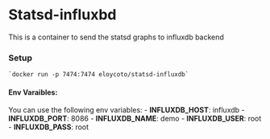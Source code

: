 Statsd-influxbd
===============

This is a container to send the statsd graphs to influxdb backend

### Setup

    `docker run -p 7474:7474 eloycoto/statsd-influxdb`

#### Env Varaibles:
You can use the following env variables:
    - **INFLUXDB_HOST**: influxdb
    - **INFLUXDB_PORT**: 8086
    - **INFLUXDB_NAME**: demo
    - **INFLUXDB_USER**: root
    - **INFLUXDB_PASS**: root
